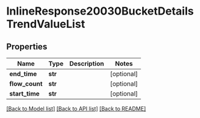 # InlineResponse20030BucketDetailsTrendValueList

## Properties
Name | Type | Description | Notes
------------ | ------------- | ------------- | -------------
**end_time** | **str** |  | [optional] 
**flow_count** | **str** |  | [optional] 
**start_time** | **str** |  | [optional] 

[[Back to Model list]](../README.md#documentation-for-models) [[Back to API list]](../README.md#documentation-for-api-endpoints) [[Back to README]](../README.md)

